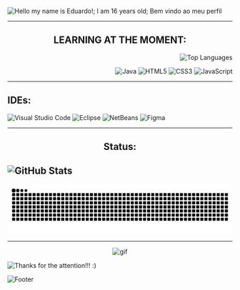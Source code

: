 

![Hello my name is Eduardo!; I am 16 years old; Bem vindo ao meu perfil](https://readme-typing-svg.demolab.com?font=Fira+Code&weight=500&size=22&pause=1000&color=091f9c&center=true&left=true&random=false&width=500&lines=Hello+my+name+is+Eduardo!;I+am+16+years+old;Bem+vindo+ao+meu+perfil)

<div align="center" >

---

## LEARNING AT THE MOMENT:

</div>
<div align="right" >

![Top Languages](https://github-readme-stats.vercel.app/api/top-langs/?username=MrEddie7&layout=compact&hide_border=false&bg_color=0d1117&icon_color=7203F7FF&text_color=FFFFFF&title_color=091f9c)

![Java](https://img.shields.io/badge/java-%23ED8B00.svg?style=for-the-badge&logo=openjdk&logoColor=white)
![HTML5](https://img.shields.io/badge/html5-%23E34F26.svg?style=for-the-badge&logo=html5&logoColor=white)
![CSS3](https://img.shields.io/badge/css3-%231572B6.svg?style=for-the-badge&logo=css3&logoColor=white)
![JavaScript](https://img.shields.io/badge/javascript-%23323330.svg?style=for-the-badge&logo=javascript&logoColor=%23F7DF1E)

</div>

---

## IDEs:

![Visual Studio Code](https://img.shields.io/badge/Visual%20Studio%20Code-0078d7.svg?style=for-the-badge&logo=visual-studio-code&logoColor=white)
![Eclipse](https://img.shields.io/badge/Eclipse-FE7A16.svg?style=for-the-badge&logo=Eclipse&logoColor=white)
![NetBeans](https://img.shields.io/badge/NetBeansIDE-1B6AC6.svg?style=for-the-badge&logo=apache-netbeans-ide&logoColor=white)
![Figma](https://img.shields.io/badge/figma-%23F24E1E.svg?style=for-the-badge&logo=figma&logoColor=white)

---

<div align="center" >

## Status:

</div>

![GitHub Stats](https://github-readme-stats.vercel.app/api?username=MrEddie7&show_icons=true&layout=compact&hide_border=false&bg_color=0d1117&icon_color=233bc4&text_color=FFFFFF&title_color=233bc4)
---

![snake eating my contributions](https://raw.githubusercontent.com/HakkaiDP/HakkaiDP/output/github-contribution-grid-snake.svg)

---
<div align="center">
<img src="https://art.pixilart.com/original/sr2cb9ec0d617aws3.gif" alt="gif" width="300"/>
</div>

![Thanks for the attention!!! :)](https://readme-typing-svg.demolab.com?font=Fira+Code&weight=500&size=22&pause=1000&color=233bc4&center=true&center=true&random=false&width=500&lines=Thanks+for+the+attention;I+will+update+more+later
)

![Footer](https://capsule-render.vercel.app/api?type=waving&height=100&color=233bc4&section=footer)
</div>